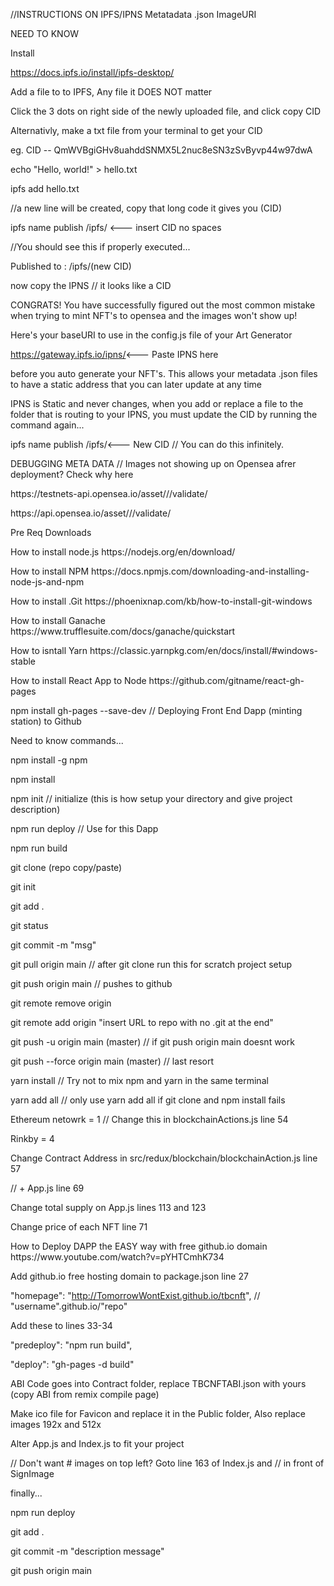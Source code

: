 //INSTRUCTIONS ON IPFS/IPNS  Metatadata .json ImageURI <p/> NEED TO KNOW<p/>
Install<p/>
https://docs.ipfs.io/install/ipfs-desktop/<p/>
<p/>
Add a file to to IPFS, Any file it DOES NOT matter<p/>
    Click the 3 dots on right side of the newly uploaded file, and click copy CID<p/>
Alternativly, make a txt file from your terminal to get your CID<p/>
    eg. CID -- QmWVBgiGHv8uahddSNMX5L2nuc8eSN3zSvByvp44w97dwA<p/>
<p/>
echo "Hello, world!" > hello.txt<p/>
ipfs add hello.txt <p/>
//a new line will be created, copy that long code it gives you (CID)<p/>
<p/>
ipfs name publish /ipfs/ <--- insert CID no spaces<p/>
<p/>
//You should see this if properly executed...<p/>
Published to <IPNS>: /ipfs/(new CID)<p/>
    now copy the IPNS // it looks like a CID<p/>
<p/>
CONGRATS! You have successfully figured out the most common mistake when trying to mint NFT's to opensea and the images won't show up! <p/>
<p/>
Here's your baseURI to use in the config.js file of your Art Generator

https://gateway.ipfs.io/ipns/<--- Paste IPNS here<p/>
<p/>
    before you auto generate your NFT's. This allows your metadata .json files to have a static address that you can later update at any time<p/>
   <p/> 
IPNS is Static and never changes, when you add or replace a file to the folder that is routing to your IPNS, you must update the CID by running the command again...<p/>
<p/>
ipfs name publish /ipfs/<--- New CID  // You can do this infinitely. <p/>
<p/>
DEBUGGING META DATA // Images not showing up on Opensea afrer deployment? Check why here<p/>
<p/>
https://testnets-api.opensea.io/asset/<your_contract_address>/<your_token_id>/validate/ <p/>
<p/>
https://api.opensea.io/asset/<your_contract_address>/<your_token_id>/validate/<p/>
<p/>
<p/><p/><p/>
Pre Req Downloads<p/>
How to install node.js https://nodejs.org/en/download/<p/>
How to install NPM https://docs.npmjs.com/downloading-and-installing-node-js-and-npm<p/>
How to install .Git https://phoenixnap.com/kb/how-to-install-git-windows<p/>
How to install Ganache https://www.trufflesuite.com/docs/ganache/quickstart<p/>
How to isntall Yarn https://classic.yarnpkg.com/en/docs/install/#windows-stable<p/>
<p/>
<p/><p/>
How to install React App to Node https://github.com/gitname/react-gh-pages<p/>
npm install gh-pages --save-dev // Deploying Front End Dapp (minting station) to Github<p/>
<p/>
Need to know commands... <p/>
<p/>
npm install -g npm<p/>
npm install<p/>
npm init // initialize (this is how setup your directory and give project description)<p/>
npm run deploy // Use for this Dapp<p/>
npm run build<p/>
<p/>
git clone (repo copy/paste)<p/>
git init<p/>
git add .<p/>
git status<p/>
git commit -m "msg"<p/>
git pull origin main // after git clone run this for scratch project setup<p/>
git push origin main // pushes to github<p/>
git remote remove origin<p/>
git remote add origin "insert URL to repo with no .git at the end"<p/>
git push -u origin main (master) // if git push origin main doesnt work<p/>
git push --force origin main (master) // last resort<p/>
<p/>
yarn install // Try not to mix npm and yarn in the same terminal<p/>
yarn add all // only use yarn add all if git clone and npm install fails<p/>
<p/>
Ethereum netowrk = 1  // Change this in blockchainActions.js line 54<p/>
Rinkby = 4<p/>
<p/>
Change Contract Address in src/redux/blockchain/blockchainAction.js line 57 <p/>
// + App.js line 69<p/>
<p/>
Change total supply on App.js lines 113 and 123<p/>
Change price of each NFT line 71<p/>
<p/>
How to Deploy DAPP the EASY way with free github.io domain https://www.youtube.com/watch?v=pYHTCmhK734 <p/>

Add github.io free hosting domain to package.json line 27 <p/>
"homepage": "http://TomorrowWontExist.github.io/tbcnft", // "username".github.io/"repo" <p/>

Add these to lines 33-34<p/>
    "predeploy": "npm run build",<p/>
    "deploy": "gh-pages -d build"<p/>
    <p/>
ABI Code goes into Contract folder, replace TBCNFTABI.json with yours (copy ABI from remix compile page)<p/>

Make ico file for Favicon and replace it in the Public folder, Also replace images 192x and 512x<p/>
<p/>
Alter App.js and Index.js to fit your project<p/>
<p/>
// Don't want # images on top left? Goto line 163 of Index.js and // in front of SignImage<p/>
<p/>
finally... <p/>
<p/>
npm run deploy<p/>
git add .<p/>
git commit -m "description message"<p/>
git push origin main<p/>
<p/>
